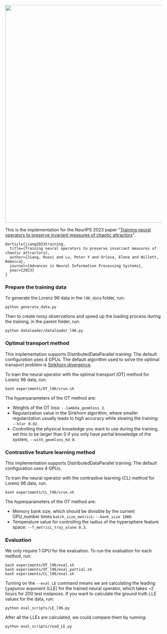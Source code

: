 <p align="center">
  <img src="https://github.com/roxie62/neural_operators_for_chaos/blob/main/presentations/diagram_emulator.png" width="700">
</p>

This is the implementation for the NeurIPS 2023 paper "[Training neural operators to preserve invariant measures of chaotic attractors](https://openreview.net/pdf?id=8xx0pyMOW1)".

```
@article{jiang2023training,
  title={Training neural operators to preserve invariant measures of chaotic attractors},
  author={Jiang, Ruoxi and Lu, Peter Y and Orlova, Elena and Willett, Rebecca},
  journal={Advances in Neural Information Processing Systems},
  year={2023}
}
```

### Prepare the training data
To generate the Lorenz 96 data in the `l96_data` folder, run:
```
python generate_data.py
```
Then to create noisy observations and speed up the loading process during the training, in the parent folder, run:
```
python dataloader/dataloader_l96.py
```


### Optimal transport method
This implementation supports DistributedDataParallel training: The default configuration uses 4 GPUs.
The default algorithm used to solve the optimal transport problem is [Sinkhorn divergence](https://www.kernel-operations.io/geomloss/).

To train the neural operator with the optimal transport (OT) method for Lorenz 96 data, run:
```
bash experiments/OT_l96/srun.sh
```
The hyperparameters of the OT method are:
- Weights of the OT loss: `--lambda_geomloss 3`.
- Regularization value in the Sinkhorn algorithm, where smaller regularization usually leads to high accuracy while slowing the training: `--blur 0.02`.
- Controlling the physical knowledge you want to use during the training, set this to be larger than 0 if you only have partial knowledge of the system, `--with_geomloss_kd 0`.


### Contrastive feature learning method
This implementation supports DistributedDataParallel training: The default configuration uses 4 GPUs.

To train the neural operator with the contrastive learning (CL) method for Lorenz 96 data, run:
```
bash experiments/CL_l96/srun.sh
```
The hyperparameters of the OT method are:
- Memory bank size, which should be divisible by the current GPU_number times `batch_size_metricL`: `--bank_size 1000`.
- Temperature value for controlling the radius of the hypersphere feature space: `--T_metricL_traj_alone 0.3`.


### Evaluation
We only require 1 GPU for the evaluation. To run the evaluation for each method, run:
```
bash experiments/OT_l96/eval.sh
bash experiments/OT_l96/eval_partial.sh
bash experiments/CL_l96/eval.sh
```
Turning on the `--eval_LE` command means we are calculating the leading Lyapunov exponent (LLE) for the trained neural operator, which takes ~2 hours for 200 test instances.
If you want to calculate the ground truth LLE values for the data, run:
```
python eval_scripts/LE_l96.py
```
After all the LLEs are calculated, we could compare them by running:
```
python eval_scripts/read_LE.py
```
